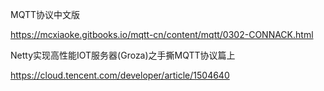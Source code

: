 MQTT协议中文版

https://mcxiaoke.gitbooks.io/mqtt-cn/content/mqtt/0302-CONNACK.html



Netty实现高性能IOT服务器(Groza)之手撕MQTT协议篇上

https://cloud.tencent.com/developer/article/1504640